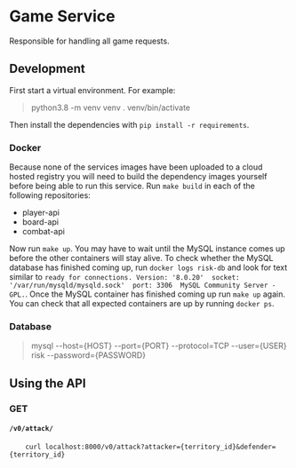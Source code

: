 # Game Service

Responsible for handling all game requests.

## Development

First start a virtual environment. For example:

> python3.8 -m venv venv
> . venv/bin/activate

Then install the dependencies with `pip install -r requirements`.

### Docker

Because none of the services images have been uploaded to a cloud hosted
registry you will need to build the dependency images yourself before being
able to run this service. Run `make build` in each of the following
repositories:

- player-api
- board-api
- combat-api

Now run `make up`. You may have to wait until the MySQL instance comes up
before the other containers will stay alive. To check whether the MySQL
database has finished coming up, run `docker logs risk-db` and look for text
similar to `ready for connections. Version: '8.0.20'  socket:
'/var/run/mysqld/mysqld.sock'  port: 3306  MySQL Community Server - GPL.`. Once
the MySQL container has finished coming up run `make up` again. You can check
that all expected containers are up by running `docker ps`.

### Database

> mysql --host={HOST} --port={PORT} --protocol=TCP --user={USER} risk --password={PASSWORD}
 
## Using the API 

### GET 

#### `/v0/attack/`

``` http 
    curl localhost:8000/v0/attack?attacker={territory_id}&defender={territory_id}
```
